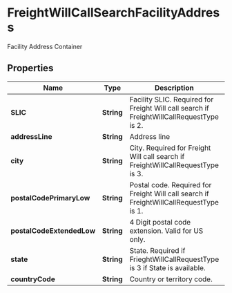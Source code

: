 

# FreightWillCallSearchFacilityAddress

Facility Address Container

## Properties

| Name | Type | Description | Notes |
|------------ | ------------- | ------------- | -------------|
|**SLIC** | **String** | Facility SLIC. Required for Freight Will call search if FreightWillCallRequestType is 2. |  [optional] |
|**addressLine** | **String** | Address line |  [optional] |
|**city** | **String** | City. Required for Freight Will call search if FreightWillCallRequestType is 3. |  [optional] |
|**postalCodePrimaryLow** | **String** | Postal code. Required for Freight Will call search if FreightWillCallRequestType is 1. |  [optional] |
|**postalCodeExtendedLow** | **String** | 4 Digit postal code extension. Valid for US only. |  [optional] |
|**state** | **String** | State. Required if FrieghtWillCallRequestType is 3 if State is available. |  [optional] |
|**countryCode** | **String** | Country or territory code. |  |



